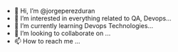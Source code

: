 - 👋 Hi, I’m @jorgeperezduran
- 👀 I’m interested in everything related to QA, Devops...
- 🌱 I’m currently learning Devops Technologies...
- 💞️ I’m looking to collaborate on ...
- 📫 How to reach me ...

<!---
jorgeperezduran/jorgeperezduran is a ✨ special ✨ repository because its `README.md` (this file) appears on your GitHub profile.
You can click the Preview link to take a look at your changes.
--->
